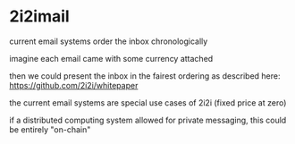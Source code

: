 # 2i2imail

current email systems order the inbox chronologically

imagine each email came with some currency attached

then we could present the inbox in the fairest ordering as described here: https://github.com/2i2i/whitepaper

the current email systems are special use cases of 2i2i (fixed price at zero)

if a distributed computing system allowed for private messaging, this could be entirely "on-chain"
